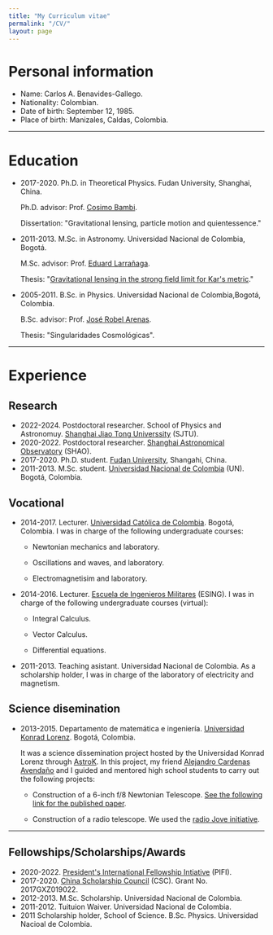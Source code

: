 ```yaml
---
title: "My Curriculum vitae"
permalink: "/CV/"
layout: page
---
```


# Personal information
- Name: Carlos A. Benavides-Gallego.
- Nationality: Colombian.
- Date of birth: September 12, 1985.
- Place of birth: Manizales, Caldas, Colombia.
  
-----------------------------------------------------------------------------
# Education
- 2017-2020. Ph.D. in Theoretical Physics. Fudan University, Shanghai, China.

  Ph.D. advisor: Prof. [Cosimo Bambi](https://cosimobambi.github.io).

  Dissertation: "Gravitational lensing, particle motion and quientessence."
  
- 2011-2013. M.Sc. in Astronomy. Universidad Nacional de Colombia, Bogotá.
  
  M.Sc. advisor: Prof. [Eduard Larrañaga](https://scholar.google.com.co/citations?user=HyknmA8AAAAJ&hl=en).
  
  Thesis: "[Gravitational lensing in the strong field limit for Kar's metric](https://repositorio.unal.edu.co/handle/unal/75081)."
  
- 2005-2011. B.Sc. in Physics. Universidad Nacional de Colombia,Bogotá, Colombia.

  B.Sc. advisor: Prof. [José Robel Arenas](https://scholar.google.com/citations?user=IEVLREYAAAAJ&hl=es).

  Thesis: "Singularidades Cosmológicas".


-----------------------------------------------------------------------------
# Experience
## Research
- 2022-2024. Postdoctoral researcher. School of Physics and Astronomuy. [Shanghai Jiao Tong Universsity](https://www.physics.sjtu.edu.cn/en/) (SJTU).
- 2020-2022. Postdoctoral researcher. [Shanghai Astronomical Observatory](http://english.shao.cas.cn) (SHAO).
- 2017-2020. Ph.D. student. [Fudan University](https://cosimobambi.github.io), Shangahi, China.
- 2011-2013. M.Sc. student. [Universidad Nacional de Colombia](https://www.instagram.com/astronomiaoan/?hl=en) (UN). Bogotá, Colombia.

## Vocational 
- 2014-2017. Lecturer. [Universidad Católica de Colombia](https://www.ucatolica.edu.co/portal/). Bogotá, Colombia. I was in charge of the following undergraduate courses:

  * Newtonian mechanics and laboratory.

  * Oscillations and waves, and laboratory.

  * Electromagnetisim and laboratory.

- 2014-2016. Lecturer. [Escuela de Ingenieros Militares](https://www.esing.mil.co/ingenieria-civil-a-distancia/) (ESING). I was in charge of the following undergraduate courses (virtual):

  * Integral Calculus.

  * Vector Calculus.

  * Differential equations.

- 2011-2013. Teaching asistant. Universidad Nacional de Colombia. As a scholarship holder, I was in charge of the laboratory of electricity and magnetism.

## Science disemination

- 2013-2015. Departamento de matemática e ingeniería. [Universidad Konrad Lorenz](https://www.konradlorenz.edu.co). Bogotá, Colombia.

  It was a science dissemination project hosted by the Universidad Konrad      Lorenz through [AstroK](https://www.konradlorenz.edu.co/cat-blog/astrok/). In this project, my friend [Alejandro Cardenas Avendaño](https://alejandroc137.bitbucket.io) and I guided and mentored high school students to carry out the following projects: 

  * Construction of a 6-inch f/8 Newtonian Telescope. [See the following link for the published paper](https://innovacionyciencia.com/public/revista/85).

  * Construction of a radio telescope. We used the [radio Jove initiative](https://science.nasa.gov/citizen-science/radio-jove/).

-----------------------------------------------------------------------------

## Fellowships/Scholarships/Awards

- 2020-2022. [President's International Fellowship Intiative](https://english.ucas.ac.cn/index.php/join/job-vacancy/2140-cas-president-s-international-fellowship-initiative) (PIFI).
- 2017-2020. [China Scholarship Council](https://www.chinesescholarshipcouncil.com) (CSC). Grant No. 2017GXZ019022.
- 2012-2013. M.Sc. Scholarship. Universidad Nacional de Colombia.
- 2011-2012. Tuituion Waiver. Universidad Nacional de Colombia.
- 2011 Scholarship holder, School of Science. B.Sc. Physics. Universidad Nacioal de Colombia. 

  
    


